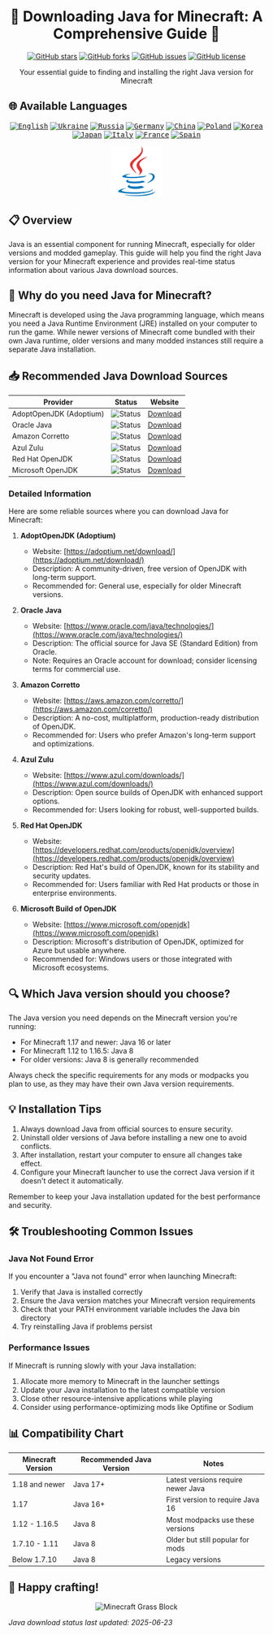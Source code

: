 <div align="center">

# 🌟 Downloading Java for Minecraft: A Comprehensive Guide 🌟

[![GitHub stars](https://img.shields.io/github/stars/BANSAFAn/Java-On-Minecraft?style=social)](https://github.com/BANSAFAn/Java-On-Minecraft/stargazers)
[![GitHub forks](https://img.shields.io/github/forks/BANSAFAn/Java-On-Minecraft?style=social)](https://github.com/BANSAFAn/Java-On-Minecraft/network/members)
[![GitHub issues](https://img.shields.io/github/issues/BANSAFAn/Java-On-Minecraft)](https://github.com/BANSAFAn/Java-On-Minecraft/issues)
[![GitHub license](https://img.shields.io/github/license/BANSAFAn/Java-On-Minecraft)](https://github.com/BANSAFAn/Java-On-Minecraft/blob/main/LICENSE)

<p>Your essential guide to finding and installing the right Java version for Minecraft</p>

</div>

## 🌐 Available Languages

<div align="center">

<kbd>[<img title="English" alt="English" src="https://upload.wikimedia.org/wikipedia/commons/thumb/a/a5/Flag_of_the_United_Kingdom_%281-2%29.svg/1200px-Flag_of_the_United_Kingdom_%281-2%29.svg.png" width="22">](README.md)</kbd>
<kbd>[<img title="Ukraine" alt="Ukraine" src="https://upload.wikimedia.org/wikipedia/commons/thumb/4/49/Flag_of_Ukraine.svg/1280px-Flag_of_Ukraine.svg.png" width="22">](README/README.ua.md)</kbd>
<kbd>[<img title="Russia" alt="Russia" src="https://upload.wikimedia.org/wikipedia/commons/thumb/f/f3/Flag_of_Russia.svg/1280px-Flag_of_Russia.svg.png" width="22">](README/README.ru.md)</kbd>
<kbd>[<img title="Germany" alt="Germany" src="https://upload.wikimedia.org/wikipedia/en/thumb/b/ba/Flag_of_Germany.svg/640px-Flag_of_Germany.svg.png" width="22">](README/README.de.md)</kbd>
<kbd>[<img title="China" alt="China" src="https://upload.wikimedia.org/wikipedia/commons/thumb/f/fa/Flag_of_the_People%27s_Republic_of_China.svg/800px-Flag_of_the_People%27s_Republic_of_China.svg.png" width="22">](README/README.zh.md)</kbd>
<kbd>[<img title="Poland" alt="Poland" src="https://upload.wikimedia.org/wikipedia/en/1/12/Flag_of_Poland.svg" width="22">](README/README.pl.md)</kbd>
<kbd>[<img title="Korea" alt="Korea" src="https://upload.wikimedia.org/wikipedia/commons/thumb/0/09/Flag_of_South_Korea.svg/1280px-Flag_of_South_Korea.svg.png" width="22">](README/README.ko.md)</kbd>
<kbd>[<img title="Japan" alt="Japan" src="https://upload.wikimedia.org/wikipedia/commons/thumb/9/9e/Flag_of_Japan.svg/1280px-Flag_of_Japan.svg.png" width="22">](README/README.ja.md)</kbd>
<kbd>[<img title="Italy" alt="Italy" src="https://upload.wikimedia.org/wikipedia/commons/thumb/0/03/Flag_of_Italy.svg/1280px-Flag_of_Italy.svg.png" width="22">](README/README.it.md)</kbd>
<kbd>[<img title="France" alt="France" src="https://upload.wikimedia.org/wikipedia/commons/thumb/c/c3/Flag_of_France.svg/1280px-Flag_of_France.svg.png" width="22">](README/README.fr.md)</kbd>
<kbd>[<img title="Spain" alt="Spain" src="https://upload.wikimedia.org/wikipedia/commons/thumb/9/9a/Flag_of_Spain.svg/1280px-Flag_of_Spain.svg.png" width="22">](README/README.es.md)</kbd>

</div>

<div align="center">
<img src="https://raw.githubusercontent.com/devicons/devicon/master/icons/java/java-original.svg" alt="java" width="100" height="100"/>
</div>

## 📋 Overview

Java is an essential component for running Minecraft, especially for older versions and modded gameplay. This guide will help you find the right Java version for your Minecraft experience and provides real-time status information about various Java download sources.

## 🤔 Why do you need Java for Minecraft?

Minecraft is developed using the Java programming language, which means you need a Java Runtime Environment (JRE) installed on your computer to run the game. While newer versions of Minecraft come bundled with their own Java runtime, older versions and many modded instances still require a separate Java installation.

## 📥 Recommended Java Download Sources

<div align="center">

| Provider | Status | Website |
|----------|--------|--------|
| AdoptOpenJDK (Adoptium) | ![Status](https://img.shields.io/badge/Status-Available-brightgreen) | [Download](https://adoptium.net/download/) |
| Oracle Java | ![Status](https://img.shields.io/badge/Status-Available-brightgreen) | [Download](https://www.oracle.com/java/technologies/) |
| Amazon Corretto | ![Status](https://img.shields.io/badge/Status-Available-brightgreen) | [Download](https://aws.amazon.com/corretto/) |
| Azul Zulu | ![Status](https://img.shields.io/badge/Status-Available-brightgreen) | [Download](https://www.azul.com/downloads/) |
| Red Hat OpenJDK | ![Status](https://img.shields.io/badge/Status-Unavailable-red) | [Download](https://developers.redhat.com/products/openjdk/overview) |
| Microsoft OpenJDK | ![Status](https://img.shields.io/badge/Status-Available-brightgreen) | [Download](https://www.microsoft.com/openjdk) |

</div>

### Detailed Information

Here are some reliable sources where you can download Java for Minecraft:

1. **AdoptOpenJDK (Adoptium)**
   - Website: [https://adoptium.net/download/](https://adoptium.net/download/)
   - Description: A community-driven, free version of OpenJDK with long-term support.
   - Recommended for: General use, especially for older Minecraft versions.

2. **Oracle Java**
   - Website: [https://www.oracle.com/java/technologies/](https://www.oracle.com/java/technologies/)
   - Description: The official source for Java SE (Standard Edition) from Oracle.
   - Note: Requires an Oracle account for download; consider licensing terms for commercial use.

3. **Amazon Corretto**
   - Website: [https://aws.amazon.com/corretto/](https://aws.amazon.com/corretto/)
   - Description: A no-cost, multiplatform, production-ready distribution of OpenJDK.
   - Recommended for: Users who prefer Amazon's long-term support and optimizations.

4. **Azul Zulu**
   - Website: [https://www.azul.com/downloads/](https://www.azul.com/downloads/)
   - Description: Open source builds of OpenJDK with enhanced support options.
   - Recommended for: Users looking for robust, well-supported builds.

5. **Red Hat OpenJDK**
   - Website: [https://developers.redhat.com/products/openjdk/overview](https://developers.redhat.com/products/openjdk/overview)
   - Description: Red Hat's build of OpenJDK, known for its stability and security updates.
   - Recommended for: Users familiar with Red Hat products or those in enterprise environments.

6. **Microsoft Build of OpenJDK**
   - Website: [https://www.microsoft.com/openjdk](https://www.microsoft.com/openjdk)
   - Description: Microsoft's distribution of OpenJDK, optimized for Azure but usable anywhere.
   - Recommended for: Windows users or those integrated with Microsoft ecosystems.

## 🔍 Which Java version should you choose?

The Java version you need depends on the Minecraft version you're running:

- For Minecraft 1.17 and newer: Java 16 or later
- For Minecraft 1.12 to 1.16.5: Java 8
- For older versions: Java 8 is generally recommended

Always check the specific requirements for any mods or modpacks you plan to use, as they may have their own Java version requirements.

## 💡 Installation Tips

1. Always download Java from official sources to ensure security.
2. Uninstall older versions of Java before installing a new one to avoid conflicts.
3. After installation, restart your computer to ensure all changes take effect.
4. Configure your Minecraft launcher to use the correct Java version if it doesn't detect it automatically.

Remember to keep your Java installation updated for the best performance and security.

## 🛠️ Troubleshooting Common Issues

### Java Not Found Error

If you encounter a "Java not found" error when launching Minecraft:

1. Verify that Java is installed correctly
2. Ensure the Java version matches your Minecraft version requirements
3. Check that your PATH environment variable includes the Java bin directory
4. Try reinstalling Java if problems persist

### Performance Issues

If Minecraft is running slowly with your Java installation:

1. Allocate more memory to Minecraft in the launcher settings
2. Update your Java installation to the latest compatible version
3. Close other resource-intensive applications while playing
4. Consider using performance-optimizing mods like Optifine or Sodium

## 📊 Compatibility Chart

| Minecraft Version | Recommended Java Version | Notes |
|-------------------|--------------------------|-------|
| 1.18 and newer    | Java 17+                 | Latest versions require newer Java |
| 1.17              | Java 16+                 | First version to require Java 16 |
| 1.12 - 1.16.5     | Java 8                   | Most modpacks use these versions |
| 1.7.10 - 1.11     | Java 8                   | Older but still popular for mods |
| Below 1.7.10      | Java 8                   | Legacy versions |

## 🚀 Happy crafting!

<div align="center">
<img src="https://static.wikia.nocookie.net/minecraft_gamepedia/images/2/2d/Plains_Grass_Block.png" width="50" height="50" alt="Minecraft Grass Block"/>
</div>


*Java download status last updated: 2025-06-23*
